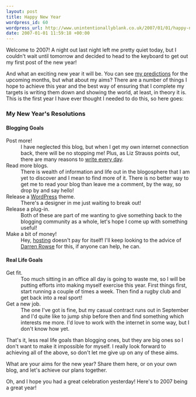 ```yaml
---
layout: post
title: Happy New Year
wordpress_id: 60
wordpress_url: http://www.unintentionallyblank.co.uk/2007/01/01/happy-new-year/
date: 2007-01-01 11:59:18 +00:00
---
```

<p>Welcome to 2007! A night out last night left me pretty quiet today, but I couldn't wait until tomorrow and decided to head to the keyboard to get out my first post of the new year! </p>
<p>And what an exciting new year it will be. You can see <a href="http://www.unintentionallyblank.co.uk/2006/12/22/unintentionally-blank-predictions-07/">my predictions</a> for the upcoming months, but what about my aims? There are a number of things I hope to achieve this year and the best way of ensuring that I complete my targets is writing them down and showing the world, at least, in theory it is. This is the first year I have ever thought I needed to do this, so here goes:</p>

<h3>My New Year's Resolutions</h3>

<h4>Blogging Goals</h4>
<dl>
<dt>Post more!</dt>
<dd>I have neglected this blog, but when I get my own internet connection back, there will be no stopping me! Plus, as Liz Strauss points out, there are many reasons to <a href="http://www.successful-blog.com/1/10-reasons-to-write-and-publish-every-day/">write every day</a>.</dd>
<dt>Read more blogs.</dt>
<dd>There is wealth of information and life out in the blogosphere that I am yet to discover and I mean to find more of it. There is no better way to get me to read your blog than leave me a comment, by the way, so drop by and say hello!</dd>
<dt>Release a <a href="http://www.wordpress.org">WordPress</a> theme.</dt>
<dd>There's a designer in me just waiting to break out!</dd>
<dt>Release a plug-in.</dt>
<dd>Both of these are part of me wanting to give something back to the blogging community as a whole, let's hope I come up with something useful!</dd>
<dt>Make a bit of money!</dt>
<dd>Hey, <a href="http://www.dreamhost.com/r.cgi?193476">hosting</a> doesn't pay for itself! I'll keep looking to the advice of <a href="http://www.problogger.net/">Darren Rowse</a> for this, if anyone can help, he can.</dd>
</dl>

<h4>Real Life Goals</h4>

<dl>
<dt>Get fit.</dt>
<dd>Too much sitting in an office all day is going to waste me, so I will be putting efforts into making myself exercise this year. First things first, start running a couple of times a week. Then find a rugby club and get back into a real sport!</dd>
<dt>Get a new job.</dt>
<dd>The one I've got is fine, but my casual contract runs out in September and I'd quite like to jump ship before then and find something which interests me more. I'd love to work with the internet in some way, but I don't know how yet.</dd>
</dl>

<p>That's it, less real life goals than blogging ones, but they are big ones so I don't want to make it impossible for myself. I really look forward to achieving all of the above, so don't let me give up on any of these aims.</p>
<p>What are your aims for the new year? Share them here, or on your own blog, and let's achieve our plans together.</p>
<p>Oh, and I hope you had a great celebration yesterday! Here's to 2007 being a great year!</p>
